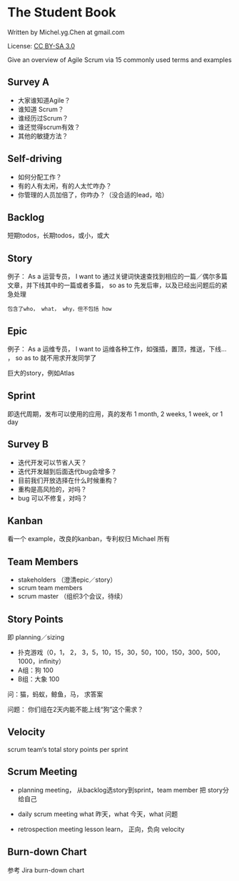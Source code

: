 # The Student Book

Written by Michel.yg.Chen at gmail.com

License: [CC BY-SA 3.0](https://creativecommons.org/licenses/by-sa/3.0/)

Give an overview of Agile Scrum via 15 commonly used terms and examples


## Survey A

- 大家谁知道Agile？ 
- 谁知道 Scrum？
- 谁经历过Scrum？
- 谁还觉得scrum有效？
- 其他的敏捷方法？

 
## Self-driving 

- 如何分配工作？
- 有的人有太闲，有的人太忙咋办？
- 你管理的人员加倍了，你咋办？（没合适的lead，哈）


## Backlog
	
短期todos，长期todos，或小，或大


## Story

例子：
	As a 运营专员，
	I want to 通过关键词快速查找到相应的一篇／偶尔多篇文章，并下线其中的一篇或者多篇，
	so as to 先发后审，以及已经出问题后的紧急处理

	包含了who， what， why，但不包括 how


## Epic

例子：
	As a 运维专员，
	I want to 运维各种工作，如强插，置顶，推送，下线… ，
	so as to 就不用求开发同学了

巨大的story，例如Atlas


## Sprint

即迭代周期，发布可以使用的应用，真的发布
1 month, 2 weeks, 1 week,  or 1 day


## Survey B

- 迭代开发可以节省人天？
- 迭代开发越到后面迭代bug会增多？
- 目前我们开放选择在什么时候重构？
- 重构是高风险的，对吗？
- bug 可以不修复，对吗？


## Kanban

看一个 example，改良的kanban，专利权归 Michael 所有


## Team Members

- stakeholders  （澄清epic／story）
- scrum team members 
- scrum master （组织3个会议，待续）


## Story Points

即 planning／sizing 

- 扑克游戏（0，1， 2， 3，5，10，15，30，50，100，150，300，500，1000，infinity）
- A组：狗 100
- B组：大象 100

问：猫，蚂蚁，鲸鱼，马，
求答案

问题：
你们组在2天内能不能上线“狗”这个需求？


## Velocity
	
scrum team‘s total story points per sprint



## Scrum Meeting 

- planning meeting， 
从backlog选story到sprint，team member 把 story分给自己

- daily scrum meeting
what 昨天，what 今天，what 问题

- retrospection meeting
lesson learn， 正向，负向
velocity 


## Burn-down Chart

参考 Jira burn-down chart
